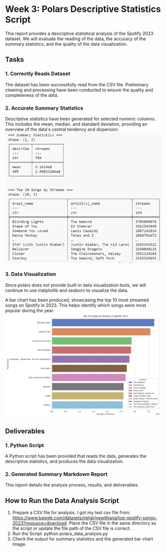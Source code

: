 # Week 3:  Polars Descriptive Statistics Script

This report provides a descriptive statistical analysis of the Spotify 2023 dataset. We will evaluate the reading of the data, the accuracy of the summary statistics, and the quality of the data visualization.

## Tasks

### 1. Correctly Reads Dataset 

The dataset has been successfully read from the CSV file. Preliminary cleaning and processing have been conducted to ensure the quality and completeness of the data.

### 2. Accurate Summary Statistics 

Descriptive statistics have been generated for selected numeric columns. This includes the mean, median, and standard deviation, providing an overview of the data's central tendency and dispersion.
![Alt text](03e8ff78231345fb143ed6b70f3705c.png)

### 3. Data Visualization 
Since polars does not provide built-in data visualization tools, we will continue to use matplotlib and seaborn to visualize the data.

A bar chart has been produced, showcasing the top 10 most streamed songs on Spotify in 2023. This helps identify which songs were most popular during the year.
![Alt text](image-1.png)

## Deliverables

### 1. Python Script
A Python script has been provided that reads the data, generates the descriptive statistics, and produces the data visualization.

### 2. Generated Summary Markdown Report

This report details the analysis process, results, and deliverables.

## How to Run the Data Analysis Script
1. Prepare a CSV file for analysis. I got my test csv file from: https://www.kaggle.com/datasets/nelgiriyewithana/top-spotify-songs-2023?resource=download. 
   Place the CSV file in the same directory as the script or update the file path of the CSV file is correct.
2. Run the Script: python polars_data_analysis.py
3. Check the output for summary statistics and the generated bar chart image.
